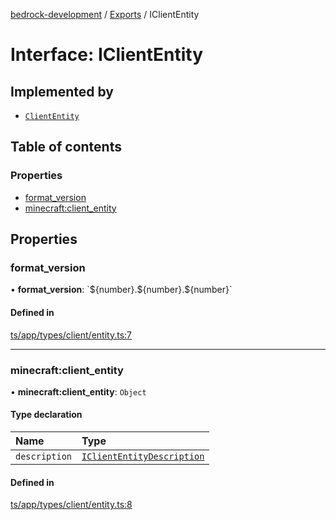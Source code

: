 [bedrock-development](../README.md) / [Exports](../modules.md) / IClientEntity

# Interface: IClientEntity

## Implemented by

- [`ClientEntity`](../classes/ClientEntity.md)

## Table of contents

### Properties

- [format\_version](IClientEntity.md#format_version)
- [minecraft:client\_entity](IClientEntity.md#minecraft:client_entity)

## Properties

### format\_version

• **format\_version**: \`$\{number}.$\{number}.$\{number}\`

#### Defined in

[ts/app/types/client/entity.ts:7](https://github.com/DauntlessStudio/Bedrock-Developments/blob/c7d1542/ts/app/types/client/entity.ts#L7)

___

### minecraft:client\_entity

• **minecraft:client\_entity**: `Object`

#### Type declaration

| Name | Type |
| :------ | :------ |
| `description` | [`IClientEntityDescription`](IClientEntityDescription.md) |

#### Defined in

[ts/app/types/client/entity.ts:8](https://github.com/DauntlessStudio/Bedrock-Developments/blob/c7d1542/ts/app/types/client/entity.ts#L8)
